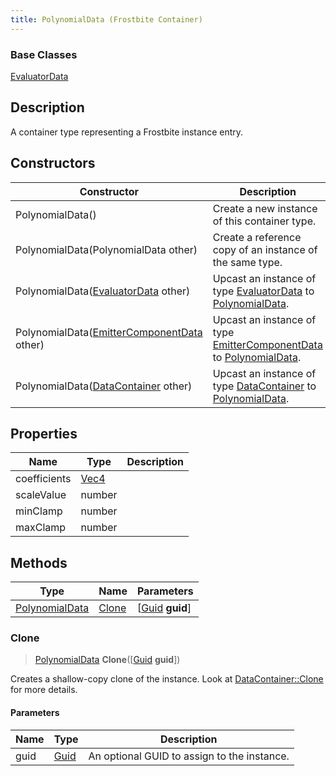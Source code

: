 ```yaml
---
title: PolynomialData (Frostbite Container)
---
```

### Base Classes

[EvaluatorData](EvaluatorData)

## Description

A container type representing a Frostbite instance entry.

## Constructors

| Constructor                                                               | Description                                                                                                         |
| ------------------------------------------------------------------------- | ------------------------------------------------------------------------------------------------------------------- |
| PolynomialData()                                                          | Create a new instance of this container type.                                                                       |
| PolynomialData(PolynomialData other)                                      | Create a reference copy of an instance of the same type.                                                            |
| PolynomialData([EvaluatorData](EvaluatorData) other)                      | Upcast an instance of type [EvaluatorData](EvaluatorData) to [PolynomialData](PolynomialData).                      |
| PolynomialData([EmitterComponentData](EmitterComponentData) other)        | Upcast an instance of type [EmitterComponentData](EmitterComponentData) to [PolynomialData](PolynomialData).        |
| PolynomialData([DataContainer](/vext/ref/cls/shr/datacontainer) other) | Upcast an instance of type [DataContainer](/vext/ref/cls/shr/datacontainer) to [PolynomialData](PolynomialData). |

## Properties

| Name         | Type                              | Description |
| ------------ | --------------------------------- | ----------- |
| coefficients | [Vec4](/vext/ref/cls/shr/Vec4) |             |
| scaleValue   | number                            |             |
| minClamp     | number                            |             |
| maxClamp     | number                            |             |

## Methods

| Type                             | Name            | Parameters                                     |
| -------------------------------- | --------------- | ---------------------------------------------- |
| [PolynomialData](PolynomialData) | [Clone](#clone) | \[[Guid](/vext/ref/cls/shr/guid) **guid**\] |

### Clone

> [PolynomialData](PolynomialData) **Clone**(\[[Guid](/vext/ref/cls/shr/guid) **guid**\])

Creates a shallow-copy clone of the instance. Look at [DataContainer::Clone](/vext/ref/cls/shr/datacontainer#clone) for more details.

#### Parameters

| Name | Type         | Description                                 |
| ---- | ------------ | ------------------------------------------- |
| guid | [Guid](Guid) | An optional GUID to assign to the instance. |

